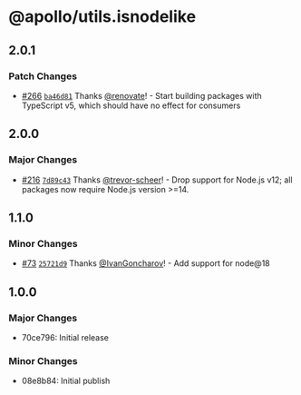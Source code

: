 # @apollo/utils.isnodelike

## 2.0.1

### Patch Changes

- [#266](https://github.com/apollographql/apollo-utils/pull/266) [`ba46d81`](https://github.com/apollographql/apollo-utils/commit/ba46d817a97a6bad9b0ec6ff0720f01edc806091) Thanks [@renovate](https://github.com/apps/renovate)! - Start building packages with TypeScript v5, which should have no effect for consumers

## 2.0.0

### Major Changes

- [#216](https://github.com/apollographql/apollo-utils/pull/216) [`7d89c43`](https://github.com/apollographql/apollo-utils/commit/7d89c433039cd597998e99124f04866ac2a2c3d5) Thanks [@trevor-scheer](https://github.com/trevor-scheer)! - Drop support for Node.js v12; all packages now require Node.js version >=14.

## 1.1.0

### Minor Changes

- [#73](https://github.com/apollographql/apollo-utils/pull/73) [`25721d9`](https://github.com/apollographql/apollo-utils/commit/25721d9ab1600a2ffa80aa600dc624310eb753fc) Thanks [@IvanGoncharov](https://github.com/IvanGoncharov)! - Add support for node@18

## 1.0.0

### Major Changes

- 70ce796: Initial release

### Minor Changes

- 08e8b84: Initial publish

